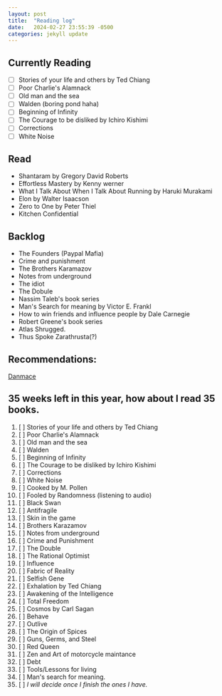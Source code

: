 ```yaml
---
layout: post
title:  "Reading log"
date:   2024-02-27 23:55:39 -0500
categories: jekyll update
---
```



## Currently Reading

* [ ] Stories of your life and others by Ted Chiang
* [ ] Poor Charlie's Alamnack
* [ ] Old man and the sea
* [ ] Walden (boring pond haha)
* [ ] Beginning of Infinity
* [ ] The Courage to be disliked by Ichiro Kishimi
* [ ] Corrections
* [ ] White Noise

## Read

* Shantaram by Gregory David Roberts
* Effortless Mastery by Kenny werner
* What I Talk About When I Talk About Running by Haruki Murakami
* Elon by Walter Isaacson
* Zero to One by Peter Thiel
* Kitchen Confidential

## Backlog

* The Founders (Paypal Mafia)
* Crime and punishment
* The Brothers Karamazov
* Notes from underground
* The idiot
* The Dobule
* Nassim Taleb's book series
* Man's Search for meaning by Victor E. Frankl
* How to win friends and influence people by Dale Carnegie
* Robert Greene's book series
* Atlas Shrugged.
* Thus Spoke Zarathrusta(?)


## Recommendations:

[Danmace](https://danmace.com/books-for-filmmakers-to-turn-boring-storytelling-into-engaging-narratives/)




## 35 weeks left in this year, how about I read 35 books.

1. [ ] Stories of your life and others by Ted Chiang
2. [ ] Poor Charlie's Alamnack
3. [ ] Old man and the sea
4. [ ] Walden
5. [ ] Beginning of Infinity
6. [ ] The Courage to be disliked by Ichiro Kishimi
7. [ ] Corrections
8. [ ] White Noise
9. [ ] Cooked by M. Pollen
10. [ ] Fooled by Randomness (listening to audio)
11. [ ] Black Swan
12. [ ] Antifragile
13. [ ] Skin in the game
14. [ ] Brothers Karazamov
15. [ ] Notes from underground
16. [ ] Crime and Punishment
17. [ ] The Double
18. [ ] The Rational Optimist
19. [ ] Influence
20. [ ] Fabric of Reality
21. [ ] Selfish Gene
22. [ ] Exhalation by Ted Chiang
23. [ ] Awakening of the Intelligence
24. [ ] Total Freedom
25. [ ] Cosmos by Carl Sagan
26. [ ] Behave
27. [ ] Outlive
28. [ ] The Origin of Spices
29. [ ] Guns, Germs, and Steel
30. [ ] Red Queen
31. [ ] Zen and Art of motorcycle maintance
32. [ ] Debt
33. [ ] Tools/Lessons for living
34. [ ] Man's search for meaning.
35. [ ] _I will decide once I finish the ones I have._
